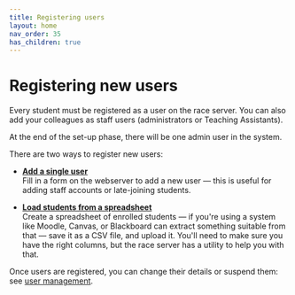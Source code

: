 ```yaml
---
title: Registering users
layout: home
nav_order: 35
has_children: true
---
```



# Registering new users

Every student must be registered as a user on the race server. You can also
add your colleagues as staff users (administrators or Teaching Assistants).

At the end of the set-up phase, there will be one admin user in the system.

There are two ways to register new users:

* **[Add a single user](single)**  
  Fill in a form on the webserver to add a new user — this is useful for adding
  staff accounts or late-joining students.

* **[Load students from a spreadsheet](spreadsheet)**  
  Create a spreadsheet of enrolled students — if you're using a system like
  Moodle, Canvas, or Blackboard can extract something suitable from that — save
  it as a CSV file, and upload it. You'll need to make sure you have the right
  columns, but the race server has a utility to help you with that.

Once users are registered, you can change their details or suspend them: see
[user management](../running/user-management).
  